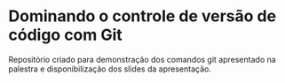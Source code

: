 # Dominando o controle de versão de código com Git

Repositório criado para demonstração dos comandos git apresentado na palestra e disponibilização dos slides da apresentação.
